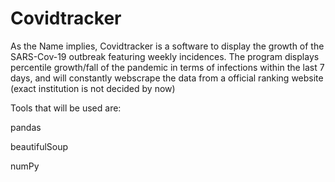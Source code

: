 # Covidtracker
As the Name implies, Covidtracker is a software to display the growth of the SARS-Cov-19 outbreak featuring weekly incidences.
The program displays percentile growth/fall of the pandemic in terms of infections within the last 7 days,
and will constantly webscrape the data from a official ranking website (exact institution is not decided by now)

Tools that will be used are:

pandas

beautifulSoup

numPy

